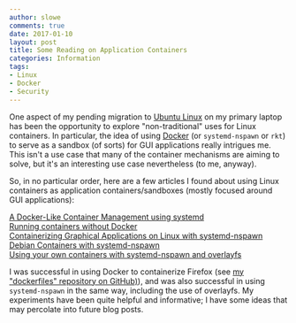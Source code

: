 ```yaml
---
author: slowe
comments: true
date: 2017-01-10
layout: post
title: Some Reading on Application Containers
categories: Information
tags:
- Linux
- Docker
- Security
---
```


One aspect of my pending migration to [Ubuntu Linux][link-6] on my primary laptop has been the opportunity to explore "non-traditional" uses for Linux containers. In particular, the idea of using [Docker][link-7] (or `systemd-nspawn` or `rkt`) to serve as a sandbox (of sorts) for GUI applications really intrigues me. This isn't a use case that many of the container mechanisms are aiming to solve, but it's an interesting use case nevertheless (to me, anyway).

So, in no particular order, here are a few articles I found about using Linux containers as application containers/sandboxes (mostly focused around GUI applications):

[A Docker-Like Container Management using systemd][link-1]  
[Running containers without Docker][link-2]  
[Containerizing Graphical Applications on Linux with systemd-nspawn][link-3]  
[Debian Containers with systemd-nspawn][link-4]  
[Using your own containers with systemd-nspawn and overlayfs][link-5]

I was successful in using Docker to containerize Firefox (see [my "dockerfiles" repository on GitHub)][link-8]), and was also successful in using `systemd-nspawn` in the same way, including the use of overlayfs. My experiments have been quite helpful and informative; I have some ideas that may percolate into future blog posts.



[link-1]: http://blog.exppad.com/article/a-docker-like-container-management-using-systemd
[link-2]: http://jvns.ca/blog/2016/10/26/running-container-without-docker/
[link-3]: https://ramsdenj.com/2016/09/23/containerizing-graphical-applications-on-linux-with-systemd-nspawn.html
[link-4]: https://lindenberg.io/blog/post/debian-containers-with-systemd-nspawn/
[link-5]: https://insecure.ws/linux/systemd_nspawn.html#using-your-own-containers-with-systemd-nspawn-overlayfs
[link-6]: https://www.ubuntu.com/
[link-7]: https://www.docker.com/
[link-8]: https://github.com/lowescott/dockerfiles
